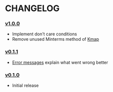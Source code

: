 # CHANGELOG

### [v1.0.0](https://github.com/noah-friedman/kmap/tree/v1.0.0)
- Implement don't care conditions
- Remove unused Minterms method of [Kmap](https://github.com/noah-friedman/kmap/blob/v1.0.0/kmap.go)

### [v0.1.1](https://github.com/noah-friedman/kmap/tree/v0.1.1)
- [Error messages](https://github.com/noah-friedman/kmap/blob/v0.1.1/kmap.go) explain what went wrong better

### [v0.1.0](https://github.com/noah-friedman/kmap/tree/v0.1.0)
- Initial release
